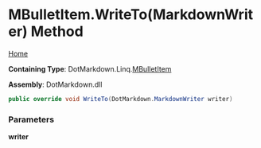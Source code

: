 # MBulletItem\.WriteTo\(MarkdownWriter\) Method

[Home](../../../../README.md)

**Containing Type**: DotMarkdown\.Linq\.[MBulletItem](../README.md)

**Assembly**: DotMarkdown\.dll

```csharp
public override void WriteTo(DotMarkdown.MarkdownWriter writer)
```

### Parameters

**writer**